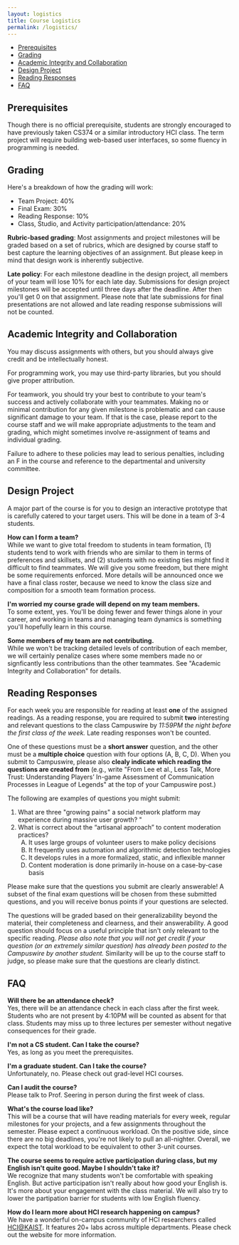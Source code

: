 ```yaml
---
layout: logistics
title: Course Logistics
permalink: /logistics/
---
```

<!-- TOC start -->

- [Prerequisites](#prerequisites)
- [Grading](#grading)
- [Academic Integrity and Collaboration](#academic-integrity-and-collaboration)
- [Design Project](#design-project)
- [Reading Responses](#reading-responses)
- [FAQ](#faq)

<!-- TOC end -->

<!-- TOC --><a name="prerequisites"></a>
## Prerequisites
Though there is no official prerequisite, students are strongly encouraged to have previously taken CS374 or a similar introductory HCI class. The term project will require building web-based user interfaces, so some fluency in programming is needed.

<!-- TOC --><a name="grading"></a>
## Grading
Here's a breakdown of how the grading will work:
* Team Project: 40%
* Final Exam: 30%
* Reading Response: 10%
* Class, Studio, and Activity participation/attendance: 20%

**Rubric-based grading**: Most assignments and project milestones will be graded based on a set of rubrics, which are designed by course staff to best capture the learning objectives of an assignment. But please keep in mind that design work is inherently subjective.

**Late policy**: For each milestone deadline in the design project, all members of your team will lose 10% for each late day. Submissions for design project milestones will be accepted until three days after the deadline. After then you'll get 0 on that assignment. Please note that late submissions for final presentations are not allowed and late reading response submissions will not be counted.

<!-- TOC --><a name="academic-integrity-and-collaboration"></a>
## Academic Integrity and Collaboration

You may discuss assignments with others, but you should always give credit and be intellectually honest.

For programming work, you may use third-party libraries, but you should give proper attribution.

For teamwork, you should try your best to contribute to your team's success and actively collaborate with your teammates. Making no or minimal contribution for any given milestone is problematic and can cause significant damage to your team. If that is the case, please report to the course staff and we will make appropriate adjustments to the team and grading, which might sometimes involve re-assignment of teams and individual grading.

Failure to adhere to these policies may lead to serious penalties, including an F in the course and reference to the departmental and university committee.

<!-- TOC --><a name="design-project"></a>
## Design Project
A major part of the course is for you to design an interactive prototype that is carefully catered to your target users. This will be done in a team of 3-4 students.

**How can I form a team?**  
While we want to give total freedom to students in team formation, (1) students tend to work with friends who are similar to them in terms of preferences and skillsets, and (2) students with no existing ties might find it difficult to find teammates. We will give you some freedom, but there might be some requirements enforced. More details will be announced once we have a final class roster, because we need to know the class size and composition for a smooth team formation process.

**I'm worried my course grade will depend on my team members.**  
To some extent, yes. You'll be doing fewer and fewer things alone in your career, and working in teams and managing team dynamics is something you'll hopefully learn in this course.

**Some members of my team are not contributing.**  
While we won't be tracking detailed levels of contribution of each member, we will certainly penalize cases where some members made no or signficantly less contributions than the other teammates. See "Academic Integrity and Collaboration" for details.

<!-- TOC --><a name="reading-responses"></a>
## Reading Responses
For each week you are responsible for reading at least **one** of the assigned readings. As a reading response, you are required to submit **two** interesting and relevant questions to the class Campuswire by *11:59PM the night before the first class of the week.* Late reading responses won't be counted.

One of these questions must be a **short answer** question, and the other must be a **multiple choice** question with four options (A, B, C, D). When you submit to Campuswire, please also **clealy indicate which reading the questions are created from** (e.g., write "From Lee et al., Less Talk, More Trust: Understanding Players’ In-game Assessment of Communication Processes in League of Legends" at the top of your Campuswire post.)

The following are examples of questions you might submit:

<ol>
    <li>What are three "growing pains" a social network platform may experience during massive user growth? "</li>
    <li>What is correct about the “artisanal approach” to content moderation practices?
        <ol type="A">
            <li>It uses large groups of volunteer users to make policy decisions</li>
            <li>It frequently uses automation and algorithmic detection technologies</li>
            <li>It develops rules in a more formalized, static, and inflexible manner</li>
            <li>Content moderation is done primarily in-house on a case-by-case basis</li>
        </ol>
    </li>
</ol>

Please make sure that the questions you submit are clearly answerable! A subset of the final exam questions will be chosen from these submitted questions, and you will receive bonus points if your questions are selected.

The questions will be graded based on their generalizability beyond the material, their completeness and clearness, and their answerability. A good question should focus on a useful principle that isn't only relevant to the specific reading. *Please also note that you will not get credit if your question (or an extremely similar question) has already been posted to the Campuswire by another student.* Similarity will be up to the course staff to judge, so please make sure that the questions are clearly distinct.

<!-- TOC --><a name="faq"></a>
## FAQ
**Will there be an attendance check?**  
Yes, there will be an attendance check in each class after the first week. Students who are not present by 4:10PM will be counted as absent for that class. Students may miss up to three lectures per semester without negative consequences for their grade.

**I'm not a CS student. Can I take the course?**  
Yes, as long as you meet the prerequisites.

**I'm a graduate student. Can I take the course?**  
Unfortunately, no. Please check out grad-level HCI courses.

**Can I audit the course?**  
Please talk to Prof. Seering in person during the first week of class.

**What's the course load like?**  
This will be a course that will have reading materials for every week, regular milestones for your projects, and a few assignments throughout the semester. Please expect a continuous workload. On the positive side, since there are no big deadlines, you're not likely to pull an all-nighter. Overall, we expect the total workload to be equivalent to other 3-unit courses.

**The course seems to require active participation during class, but my English isn't quite good. Maybe I shouldn't take it?**  
We recognize that many students won't be comfortable with speaking English. But active participation isn't really about how good your English is. It's more about your engagement with the class material. We will also try to lower the partipation barrier for students with low English fluency.

**How do I learn more about HCI research happening on campus?**  
We have a wonderful on-campus community of HCI researchers called [HCI@KAIST](https://hci.kaist.ac.kr/). It features 20+ labs across multiple departments. Please check out the website for more information.
